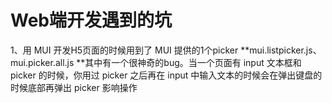 # Web端开发遇到的坑

1、用 MUI 开发H5页面的时候用到了 MUI 提供的1个picker **mui.listpicker.js、mui.picker.all.js **其中有一个很神奇的bug。当一个页面有 input 文本框和 picker 的时候，你用过 picker 之后再在 input 中输入文本的时候会在弹出键盘的时候底部再弹出 picker 影响操作

